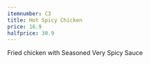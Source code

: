 ```yaml
---
itemnumber: C3
title: Hot Spicy Chicken
price: 16.9
halfprice: 30.9
---
```

Fried chicken with Seasoned Very Spicy Sauce